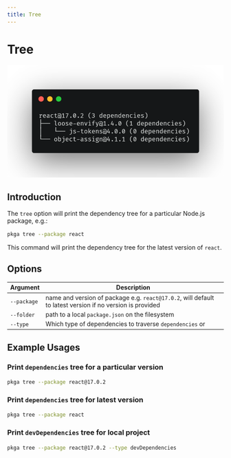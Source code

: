 ```yaml
---
title: Tree
---
```


# Tree

![Tree Screenshot](./tree.png "Tree Screenshot")

## Introduction

The `tree` option will print the dependency tree for a particular Node.js package, e.g.:

```bash
pkga tree --package react
```

This command will print the dependency tree for the latest version of `react`.

## Options

| Argument    | Description                                                                                               |
| ----------- | --------------------------------------------------------------------------------------------------------- |
| `--package` | name and version of package e.g. `react@17.0.2`, will default to latest version if no version is provided |
| `--folder`  | path to a local `package.json` on the filesystem                                                          |
| `--type`    | Which type of dependencies to traverse `dependencies` or                                                  |

## Example Usages

### Print `dependencies` tree for a particular version

```bash
pkga tree --package react@17.0.2
```

### Print `dependencies` tree for latest version

```bash
pkga tree --package react
```

### Print `devDependencies` tree for local project

```bash
pkga tree --package react@17.0.2 --type devDependencies
```
